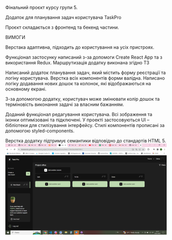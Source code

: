 Фінальний проєкт курсу групи 5.

Додаток для планування задач користувача TaskPro

Проєкт складається з фронтенд та бекенд частини.

ВИМОГИ

Верстака адаптивна, підходить до користування на усіх пристроях.

Функціонал застосунку написаний з-за допомоги Create React App та з використання
Redux. Маршрутизація додатку виконана згідно ТЗ

Написаний додаток планування задач, який містить форму реєстрації та логіну
користувача. Верстка всіх компонентів форми валідна. Написано логіку додавання
нових дошок та колонок, які відображаються на основному екрані.

З-за допомогою додатку, користувач може змінювати колір дошок та терміновість
виконання задачі за власним бажанням.

Доданий функціонал редагування користувача. Всі зображення та іконки
оптимізовані та підключені. У проекті застосовуються UI – бібліотеки для
стилізування інтерфейсу. Стилі компонентів прописані за допомогою
styled-components.

Верстка додатку підтримує семантики відповідно до стандартів HTML 5.
![Alt text](image.png)
